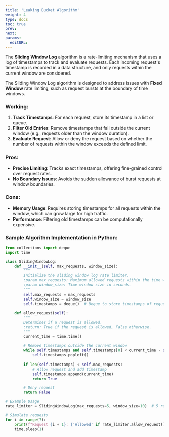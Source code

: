 ```yaml
---
title: 'Leaking Bucket Algorithm'
weight: 4
type: docs
toc: true
prev: 
next: 
params:
  editURL:
---
```


The **Sliding Window Log** algorithm is a rate-limiting mechanism that uses a log of timestamps to track and evaluate requests. Each incoming request's timestamp is recorded in a data structure, and only requests within the current window are considered.  
 
The Sliding Window Log algorithm is designed to address issues with **Fixed Window** rate limiting, such as request bursts at the boundary of time windows.

### Working:
1. **Track Timestamps**: For each request, store its timestamp in a list or queue.
2. **Filter Old Entries**: Remove timestamps that fall outside the current window (e.g., requests older than the window duration).
3. **Evaluate Request**: Allow or deny the request based on whether the number of requests within the window exceeds the defined limit.

### Pros:
- **Precise Limiting**: Tracks exact timestamps, offering fine-grained control over request rates.  
- **No Boundary Issues**: Avoids the sudden allowance of burst requests at window boundaries.  

### Cons:
- **Memory Usage**: Requires storing timestamps for all requests within the window, which can grow large for high traffic.  
- **Performance**: Filtering old timestamps can be computationally expensive.  

### Sample Algorithm Implementation in Python:

```python
from collections import deque
import time

class SlidingWindowLog:
    def __init__(self, max_requests, window_size):
        """
        Initialize the sliding window log rate limiter.
        :param max_requests: Maximum allowed requests within the time window.
        :param window_size: Time window size in seconds.
        """
        self.max_requests = max_requests
        self.window_size = window_size
        self.timestamps = deque()  # Deque to store timestamps of requests
    
    def allow_request(self):
        """
        Determines if a request is allowed.
        :return: True if the request is allowed, False otherwise.
        """
        current_time = time.time()
        
        # Remove timestamps outside the current window
        while self.timestamps and self.timestamps[0] < current_time - self.window_size:
            self.timestamps.popleft()
        
        if len(self.timestamps) < self.max_requests:
            # Allow request and add timestamp
            self.timestamps.append(current_time)
            return True

        # Deny request
        return False

# Example Usage
rate_limiter = SlidingWindowLog(max_requests=5, window_size=10)  # 5 requests per 10 seconds

# Simulate requests
for i in range(7):
    print(f"Request {i + 1}: {'Allowed' if rate_limiter.allow_request() else 'Denied'}")
    time.sleep(1)
```
